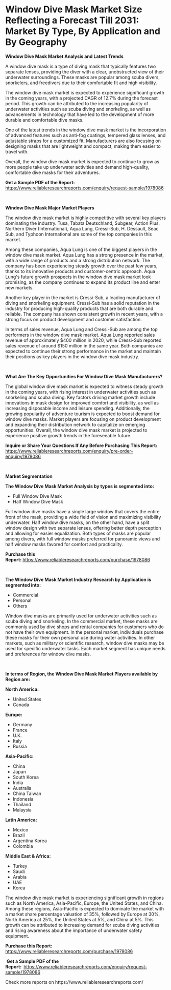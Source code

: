 <p><h1>Window Dive Mask Market Size Reflecting a Forecast Till 2031: Market By Type, By Application and By Geography</h1></p><p><strong>Window Dive Mask Market Analysis and Latest Trends</strong></p>
<p><p>A window dive mask is a type of diving mask that typically features two separate lenses, providing the diver with a clear, unobstructed view of their underwater surroundings. These masks are popular among scuba divers, snorkelers, and freedivers due to their comfortable fit and high visibility.</p><p>The window dive mask market is expected to experience significant growth in the coming years, with a projected CAGR of 12.7% during the forecast period. This growth can be attributed to the increasing popularity of underwater activities such as scuba diving and snorkeling, as well as advancements in technology that have led to the development of more durable and comfortable dive masks.</p><p>One of the latest trends in the window dive mask market is the incorporation of advanced features such as anti-fog coatings, tempered glass lenses, and adjustable straps for a customized fit. Manufacturers are also focusing on designing masks that are lightweight and compact, making them easier to travel with.</p><p>Overall, the window dive mask market is expected to continue to grow as more people take up underwater activities and demand high-quality, comfortable dive masks for their adventures.</p></p>
<p><strong>Get a Sample PDF of the Report:&nbsp;</strong> <a href="https://www.reliableresearchreports.com/enquiry/request-sample/1978086">https://www.reliableresearchreports.com/enquiry/request-sample/1978086</a></p>
<p>&nbsp;</p>
<p><strong>Window Dive Mask Major Market Players</strong></p>
<p><p>The window dive mask market is highly competitive with several key players dominating the industry. Tusa, Tabata Deutschland, Subgear, Action Plus, Northern Diver (International), Aqua Lung, Cressi-Sub, H. Dessault, Seac Sub, and Typhoon International are some of the top companies in this market.</p><p>Among these companies, Aqua Lung is one of the biggest players in the window dive mask market. Aqua Lung has a strong presence in the market, with a wide range of products and a strong distribution network. The company has been experiencing steady growth over the past few years, thanks to its innovative products and customer-centric approach. Aqua Lung's future growth prospects in the window dive mask market look promising, as the company continues to expand its product line and enter new markets.</p><p>Another key player in the market is Cressi-Sub, a leading manufacturer of diving and snorkeling equipment. Cressi-Sub has a solid reputation in the industry for producing high-quality products that are both durable and reliable. The company has shown consistent growth in recent years, with a strong focus on product development and customer satisfaction.</p><p>In terms of sales revenue, Aqua Lung and Cressi-Sub are among the top performers in the window dive mask market. Aqua Lung reported sales revenue of approximately $400 million in 2020, while Cressi-Sub reported sales revenue of around $150 million in the same year. Both companies are expected to continue their strong performance in the market and maintain their positions as key players in the window dive mask industry.</p></p>
<p>&nbsp;</p>
<p><strong>What Are The Key Opportunities For Window Dive Mask Manufacturers?</strong></p>
<p><p>The global window dive mask market is expected to witness steady growth in the coming years, with rising interest in underwater activities such as snorkeling and scuba diving. Key factors driving market growth include innovations in mask design for improved comfort and visibility, as well as increasing disposable income and leisure spending. Additionally, the growing popularity of adventure tourism is expected to boost demand for window dive masks. Market players are focusing on product development and expanding their distribution network to capitalize on emerging opportunities. Overall, the window dive mask market is projected to experience positive growth trends in the foreseeable future.</p></p>
<p><strong>Inquire or Share Your Questions If Any Before Purchasing This Report:</strong> <a href="https://www.reliableresearchreports.com/enquiry/pre-order-enquiry/1978086">https://www.reliableresearchreports.com/enquiry/pre-order-enquiry/1978086</a></p>
<p>&nbsp;</p>
<p><strong>Market Segmentation</strong></p>
<p><strong>The Window Dive Mask Market Analysis by types is segmented into:</strong></p>
<p><ul><li>Full Window Dive Mask</li><li>Half Window Dive Mask</li></ul></p>
<p><p>Full window dive masks have a single large window that covers the entire front of the mask, providing a wide field of vision and maximizing visibility underwater. Half window dive masks, on the other hand, have a split window design with two separate lenses, offering better depth perception and allowing for easier equalization. Both types of masks are popular among divers, with full window masks preferred for panoramic views and half window masks favored for comfort and practicality.</p></p>
<p><strong>Purchase this Report:&nbsp;</strong><a href="https://www.reliableresearchreports.com/purchase/1978086">https://www.reliableresearchreports.com/purchase/1978086</a></p>
<p>&nbsp;</p>
<p><strong>The Window Dive Mask Market Industry Research by Application is segmented into:</strong></p>
<p><ul><li>Commercial</li><li>Personal</li><li>Others</li></ul></p>
<p><p>Window dive masks are primarily used for underwater activities such as scuba diving and snorkeling. In the commercial market, these masks are commonly used by dive shops and rental companies for customers who do not have their own equipment. In the personal market, individuals purchase these masks for their own personal use during water activities. In other markets, such as military or scientific research, window dive masks may be used for specific underwater tasks. Each market segment has unique needs and preferences for window dive masks.</p></p>
<p>&nbsp;</p>
<p><strong>In terms of Region, the Window Dive Mask Market Players available by Region are:</strong></p>
<p>
    <p> <strong> North America: </strong>
        <ul>
            <li>United States</li>
            <li>Canada</li>
        </ul>
        </p> 
    <p> <strong> Europe: </strong>
        <ul>
            <li>Germany</li>
            <li>France</li>
            <li>U.K.</li>
            <li>Italy</li>
            <li>Russia</li>
        </ul>
        </p> 
    <p> <strong> Asia-Pacific: </strong>
        <ul>
            <li>China</li>
            <li>Japan</li>
            <li>South Korea</li>
            <li>India</li>
            <li>Australia</li>
            <li>China Taiwan</li>
            <li>Indonesia</li>
            <li>Thailand</li>
            <li>Malaysia</li>
        </ul>
        </p> 
    <p> <strong> Latin America: </strong>
        <ul>
            <li>Mexico</li>
            <li>Brazil</li>
            <li>Argentina Korea</li>
            <li>Colombia</li>
        </ul>
        </p> 
    <p> <strong> Middle East & Africa: </strong>
        <ul>
            <li>Turkey</li>
            <li>Saudi</li>
            <li>Arabia</li>
            <li>UAE</li>
            <li>Korea</li>
        </ul>
    </p>
    </p>
<p><p>The window dive mask market is experiencing significant growth in regions such as North America, Asia-Pacific, Europe, the United States, and China. Among these regions, Asia-Pacific is expected to dominate the market with a market share percentage valuation of 35%, followed by Europe at 30%, North America at 25%, the United States at 5%, and China at 5%. This growth can be attributed to increasing demand for scuba diving activities and rising awareness about the importance of underwater safety equipment.</p></p>
<p><strong>Purchase this Report: </strong><a href="https://www.reliableresearchreports.com/purchase/1978086">https://www.reliableresearchreports.com/purchase/1978086</a></p>
<p>&nbsp;<strong>Get a Sample PDF of the Report:&nbsp;&nbsp;</strong><a href="https://www.reliableresearchreports.com/enquiry/request-sample/1978086">https://www.reliableresearchreports.com/enquiry/request-sample/1978086</a></p>
<p><strong></strong></p>
<p>Check more reports on https://www.reliableresearchreports.com/</p>